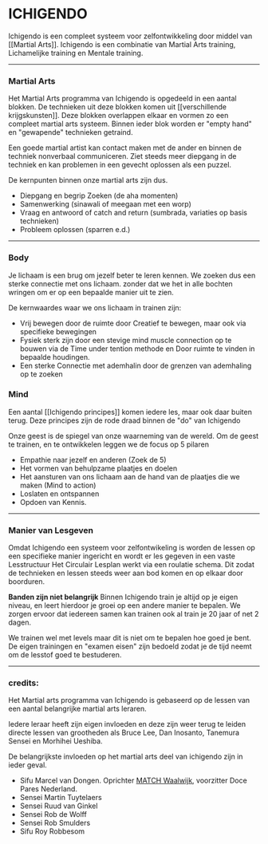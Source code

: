 # ICHIGENDO

Ichigendo is een compleet systeem voor zelfontwikkeling door middel van [[Martial Arts]].
Ichigendo is een combinatie van Martial Arts training, Lichamelijke training en Mentale training.

----

### Martial Arts
Het Martial Arts programma van Ichigendo is opgedeeld in een aantal blokken. De technieken uit deze blokken komen uit [[verschillende krijgskunsten]]. Deze blokken overlappen elkaar en vormen zo een compleet martial arts systeem. 
Binnen ieder blok worden er "empty hand" en "gewapende" technieken getraind. 

Een goede martial artist kan contact maken met de ander en binnen de techniek nonverbaal communiceren. Ziet steeds meer diepgang in de techniek en kan problemen in een gevecht oplossen als een puzzel. 

De kernpunten binnen onze martial arts zijn dus.
- Diepgang  en begrip Zoeken (de aha momenten)
- Samenwerking (sinawali of meegaan met een worp)
- Vraag en antwoord of catch and return (sumbrada, variaties op basis technieken)
- Probleem oplossen (sparren e.d.)

----
### Body
Je lichaam is een brug om jezelf beter te leren kennen. We zoeken dus een sterke connectie met ons lichaam. zonder dat we het in alle bochten wringen om er op een bepaalde manier uit te zien. 

De kernwaardes waar we ons lichaam in trainen zijn:
- Vrij bewegen door de ruimte door Creatief te bewegen, maar ook via specifieke bewegingen 
- Fysiek sterk zijn door een stevige mind muscle connection op te bouwen via de Time under tention methode en Door ruimte te vinden in bepaalde houdingen.
- Een sterke Connectie met ademhalin door de grenzen van ademhaling op te zoeken


### Mind
Een aantal [[Ichigendo principes]] komen iedere les, maar ook daar buiten terug. 
Deze principes zijn de rode draad binnen de "do" van Ichigendo

Onze geest is de spiegel van onze waarneming van de wereld. Om de geest te trainen, en te ontwikkelen leggen we de focus op 5 pilaren
- Empathie naar jezelf en anderen  (Zoek de 5)
- Het vormen van behulpzame plaatjes en doelen
- Het aansturen van ons lichaam aan de hand van de plaatjes die we maken (Mind to action)
- Loslaten en ontspannen
- Opdoen van Kennis. 

----

### Manier van Lesgeven
Omdat Ichigendo een systeem voor zelfontwikeling is worden de lessen op een specifieke manier ingericht en wordt er les gegeven in een vaste Lesstructuur
Het Circulair Lesplan werkt via een roulatie schema. Dit zodat de technieken en lessen steeds weer aan bod komen en op elkaar door boorduren.

**Banden zijn niet belangrijk**
Binnen Ichigendo train je altijd op je eigen niveau, en leert hierdoor je groei op een andere manier te bepalen. We zorgen ervoor dat iedereen samen kan trainen ook al train je 20 jaar of net 2 dagen. 

We trainen wel met levels maar dit is niet om te bepalen hoe goed je bent. 
De eigen trainingen en "examen eisen" zijn bedoeld zodat je de tijd neemt om de lesstof goed te bestuderen. 

-----
### credits:

Het Martial arts programma van Ichigendo is gebaseerd op de lessen van een aantal belangrijke martial arts leraren.

Iedere leraar heeft zijn eigen invloeden en deze zijn weer terug te leiden directe lessen van grootheden als Bruce Lee, Dan Inosanto, Tanemura Sensei en Morhihei Ueshiba.

De belangrijkste invloeden op het martial arts deel van ichigendo zijn in ieder geval.

-   Sifu Marcel van Dongen. Oprichter [MATCH Waalwijk](http://www.match-waalwijk.nl/), voorzitter Doce Pares Nederland.
-   Sensei Martin Tuytelaers
-   Sensei Ruud van Ginkel
-   Sensei Rob de Wolff
-   Sensei Rob Smulders
-   Sifu Roy Robbesom